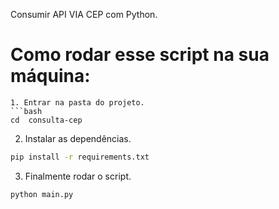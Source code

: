 
Consumir API VIA CEP com Python.

# Como rodar esse script na sua máquina:
```
1. Entrar na pasta do projeto.
```bash
cd  consulta-cep
```
2. Instalar as dependências.
```bash
pip install -r requirements.txt
```
3. Finalmente rodar o script.
```bash
python main.py
```
